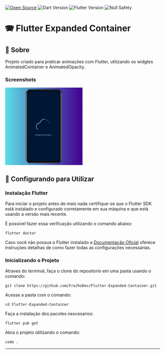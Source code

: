 [![Open Source](https://badges.frapsoft.com/os/v1/open-source.svg?v=103)](https://opensource.org/)
![Dart Version](https://img.shields.io/static/v1?label=dart&message=3.0.7&color=00579d)
![Flutter Version](https://img.shields.io/static/v1?label=flutter&message=3.13.16&color=42a5f5)
![Null Safety](https://img.shields.io/static/v1?label=null-safety&message=done&color=success)

# **🪗 Flutter Expanded Container**

## 📃 Sobre

Projeto criado para praticar animações com Flutter, utilizando os widgtes AnimatedContainer e AnimatedOpacity.

### Screenshots

<p align="middle">
    <div width="25%"></div>
    <img src="https://github.com/FroJhoDev/weather_meteo_flutter/blob/main/weather_forecast_app_example.gif?raw=true" width="50%">
    <div width="25%"></div>
</p>

## 🚀 Configurando para Utilizar

### Instalação Flutter


Para iniciar o projeto antes de mais nada certifique-se que o Flutter SDK está instalado e configurado corretamente em sua máquina e que está usando a versão mais recente. 

É possível fazer essa verificação utilizando o comando abaixo:
```
flutter doctor
```
Caso você não possua o Flutter instalado a [Documentação Oficial](https://docs.flutter.dev/get-started/install) oferece instruções detalhas de como fazer todas as configurações necessárias.

### Inicializando o Projeto


Atraves do terminal, faça o clone do repositorio em uma pasta usando o comando:

```
git clone https://github.com/FroJhoDev/Flutter-Expanded-Container.git
```
Acesse a pasta com o comando:

```
cd Flutter-Expanded-Container
```

Faça a instalação dos pacotes nescesarios:
```
flutter pub get
```
Abra o projeto útilizando o comando:
```
code .
```


---